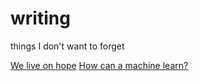 # writing
things I don't want to forget

[We live on hope](./we-live-on-hope.html)
[How can a machine learn?](./how-can-a-machine-learn.html)
